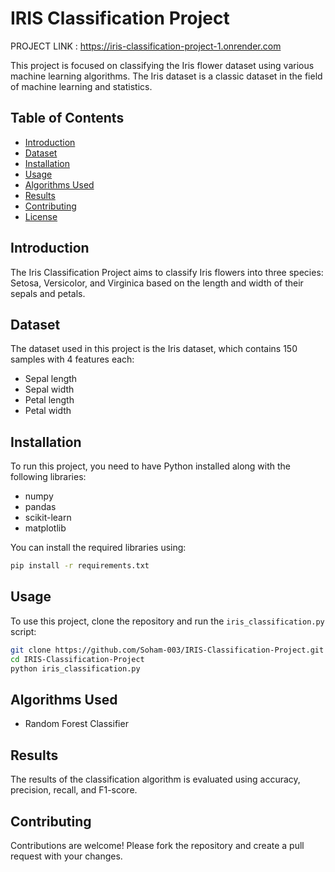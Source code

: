 # IRIS Classification Project

PROJECT LINK : https://iris-classification-project-1.onrender.com

This project is focused on classifying the Iris flower dataset using various machine learning algorithms. The Iris dataset is a classic dataset in the field of machine learning and statistics.

## Table of Contents
- [Introduction](#introduction)
- [Dataset](#dataset)
- [Installation](#installation)
- [Usage](#usage)
- [Algorithms Used](#algorithms-used)
- [Results](#results)
- [Contributing](#contributing)
- [License](#license)

## Introduction
The Iris Classification Project aims to classify Iris flowers into three species: Setosa, Versicolor, and Virginica based on the length and width of their sepals and petals.

## Dataset
The dataset used in this project is the Iris dataset, which contains 150 samples with 4 features each:
- Sepal length
- Sepal width
- Petal length
- Petal width

## Installation
To run this project, you need to have Python installed along with the following libraries:
- numpy
- pandas
- scikit-learn
- matplotlib

You can install the required libraries using:
```bash
pip install -r requirements.txt
```

## Usage
To use this project, clone the repository and run the `iris_classification.py` script:
```bash
git clone https://github.com/Soham-003/IRIS-Classification-Project.git
cd IRIS-Classification-Project
python iris_classification.py
```

## Algorithms Used
- Random Forest Classifier


## Results
The results of the classification algorithm is evaluated using accuracy, precision, recall, and F1-score.

## Contributing
Contributions are welcome! Please fork the repository and create a pull request with your changes.

